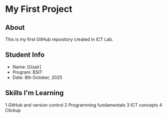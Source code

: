 # My First Project
## About
This is my first GitHub repository created in ICT Lab.
## Student Info
- Name: [Uzair]
- Program: BSIT
- Date: 8th October, 2025



## Skills I'm Learning
1 GitHub and version control
2 Programming fundamentals
3 ICT concepts
4 Clickup